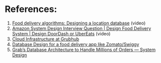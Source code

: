 
# References:

1. [Food delivery algorithms: Designing a location database](https://www.youtube.com/watch?v=OcUKFIjhKu0&list=PLMCXHnjXnTnvo6alSjVkgxV-VH6EPyvoX&index=25) (video)
2. [Amazon System Design Interview Question | Design Food Delivery System | Design DoorDash or UberEats](https://www.youtube.com/watch?v=XUedlRLjlGA&list=PLOAph0xkZvSuqy8yq_0D6NEABhmSTRYrN&index=10) (video)
3. [Cloud Infrastructure at Grubhub](https://bytes.grubhub.com/cloud-infrastructure-at-grubhub-94db998a898a)
4. [Database Design for a food delivery app like Zomato/Swiggy](https://medium.com/towards-data-engineering/database-design-for-a-food-delivery-app-like-zomato-swiggy-86c16319b5c5)
5. [Grab’s Database Architecture to Handle Millions of Orders — System Design](https://levelup.gitconnected.com/grabs-database-architecture-to-handle-millions-of-orders-system-design-2c21571d86b4)